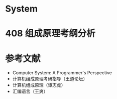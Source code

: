 # System

# 408 组成原理考纲分析

# 参考文献

* Computer System: A Programmer's Perspective
* 计算机组成原理考研指导（王道论坛）
* 计算机组成原理（谭志虎）
* 汇编语言（王爽）
